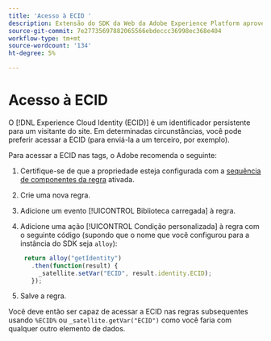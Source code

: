 ```yaml
---
title: 'Acesso à ECID '
description: Extensão do SDK da Web da Adobe Experience Platform aproveitando a ECID nas tags
source-git-commit: 7e27735697882065566ebdeccc36998ec368e404
workflow-type: tm+mt
source-wordcount: '134'
ht-degree: 5%

---
```



# Acesso à ECID

O [!DNL Experience Cloud Identity (ECID)] é um identificador persistente para um visitante do site. Em determinadas circunstâncias, você pode preferir acessar a ECID (para enviá-la a um terceiro, por exemplo).

Para acessar a ECID nas tags, o Adobe recomenda o seguinte:

1. Certifique-se de que a propriedade esteja configurada com a [sequência de componentes da regra](https://experienceleague.adobe.com/docs/launch/using/ui/rules.html?lang=en#rule-component-sequencing) ativada.
1. Crie uma nova regra.
1. Adicione um evento [!UICONTROL Biblioteca carregada] à regra.
1. Adicione uma ação [!UICONTROL Condição personalizada] à regra com o seguinte código (supondo que o nome que você configurou para a instância do SDK seja `alloy`):

   ```javascript
    return alloy("getIdentity")
      .then(function(result) {
        _satellite.setVar("ECID", result.identity.ECID);
      });
   ```

1. Salve a regra.

Você deve então ser capaz de acessar a ECID nas regras subsequentes usando `%ECID%` ou `_satellite.getVar("ECID")` como você faria com qualquer outro elemento de dados.
